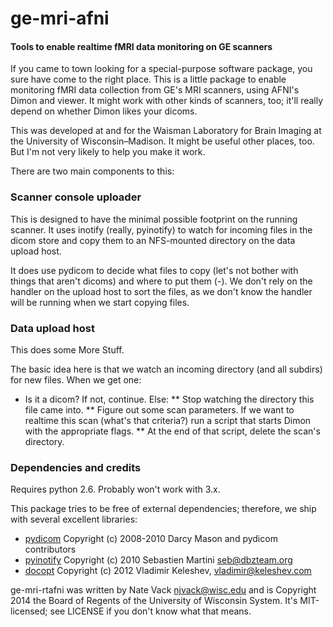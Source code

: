 # ge-mri-afni

#### Tools to enable realtime fMRI data monitoring on GE scanners

If you came to town looking for a special-purpose software package, you sure have come to the right place. This is a little package to enable monitoring fMRI data collection from GE's MRI scanners, using AFNI's Dimon and viewer. It might work with other kinds of scanners, too; it'll really depend on whether Dimon likes your dicoms.

This was developed at and for the Waisman Laboratory for Brain Imaging at the University of Wisconsin–Madison. It might be useful other places, too. But I'm not very likely to help you make it work.

There are two main components to this:

### Scanner console uploader

This is designed to have the minimal possible footprint on the running scanner. It uses inotify (really, pyinotify) to watch for incoming files in the dicom store and copy them to an NFS-mounted directory on the data upload host.

It does use pydicom to decide what files to copy (let's not bother with things that aren't dicoms) and where to put them (<exam>-<series>). We don't rely on the handler on the upload host to sort the files, as we don't know the handler will be running when we start copying files.

### Data upload host

This does some More Stuff.

The basic idea here is that we watch an incoming directory (and all subdirs) for new files. When we get one:

* Is it a dicom? If not, continue. Else:
** Stop watching the directory this file came into.
** Figure out some scan parameters. If we want to realtime this scan (what's that criteria?) run a script that starts Dimon with the appropriate flags.
** At the end of that script, delete the scan's directory.

### Dependencies and credits

Requires python 2.6. Probably won't work with 3.x.

This package tries to be free of external dependencies; therefore, we ship with several excellent libraries:

* [pydicom](https://code.google.com/p/pydicom/) Copyright (c) 2008-2010 Darcy Mason and pydicom contributors
* [pyinotify](https://github.com/seb-m/pyinotify) Copyright (c) 2010 Sebastien Martini <seb@dbzteam.org>
* [docopt](https://github.com/docopt/docopt) Copyright (c) 2012 Vladimir Keleshev, <vladimir@keleshev.com>

ge-mri-rtafni was written by Nate Vack <njvack@wisc.edu> and is Copyright 2014 the Board of Regents of the University of Wisconsin System. It's MIT-licensed; see LICENSE if you don't know what that means.